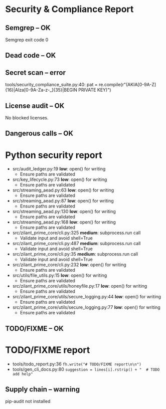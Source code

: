 # Security & Compliance Report

## Semgrep – OK

Semgrep exit code 0

## Dead code – OK



## Secret scan – error

tools/security_compliance_suite.py:40: pat = re.compile(r"(AKIA[0-9A-Z]{16}|AIza[0-9A-Za-z-_]{35}|BEGIN PRIVATE KEY)")

## License audit – OK

No blocked licenses.

## Dangerous calls – OK

# Python security report

- src/audit_ledger.py:19 **low**: open() for writing
  - Ensure paths are validated
- src/key_lifecycle.py:73 **low**: open() for writing
  - Ensure paths are validated
- src/streaming_aead.py:63 **low**: open() for writing
  - Ensure paths are validated
- src/streaming_aead.py:87 **low**: open() for writing
  - Ensure paths are validated
- src/streaming_aead.py:130 **low**: open() for writing
  - Ensure paths are validated
- src/streaming_aead.py:168 **low**: open() for writing
  - Ensure paths are validated
- src/zilant_prime_core/cli.py:325 **medium**: subprocess.run call
  - Validate input and avoid shell=True
- src/zilant_prime_core/cli.py:487 **medium**: subprocess.run call
  - Validate input and avoid shell=True
- src/zilant_prime_core/cli.py:35 **medium**: subprocess.run call
  - Validate input and avoid shell=True
- src/zilant_prime_core/cli.py:232 **low**: open() for writing
  - Ensure paths are validated
- src/utils/file_utils.py:15 **low**: open() for writing
  - Ensure paths are validated
- src/zilant_prime_core/utils/honeyfile.py:17 **low**: open() for writing
  - Ensure paths are validated
- src/zilant_prime_core/utils/secure_logging.py:44 **low**: open() for writing
  - Ensure paths are validated
- src/zilant_prime_core/utils/secure_logging.py:77 **low**: open() for writing
  - Ensure paths are validated


## TODO/FIXME – OK

# TODO/FIXME report

- tools/todo_report.py:36 `fh.write("# TODO/FIXME report\n\n")`
- tools/gen_cli_docs.py:80 `suggestion = lines[i].rstrip() + "  # TODO add help"`


## Supply chain – warning

pip-audit not installed
